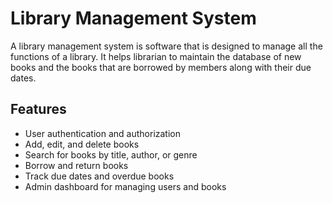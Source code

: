 # Library Management System

A library management system is software that is designed to manage all the functions of a library. It helps librarian to maintain the database of new books and the books that are borrowed by members along with their due dates.



## Features

- User authentication and authorization
- Add, edit, and delete books
- Search for books by title, author, or genre
- Borrow and return books
- Track due dates and overdue books
- Admin dashboard for managing users and books

